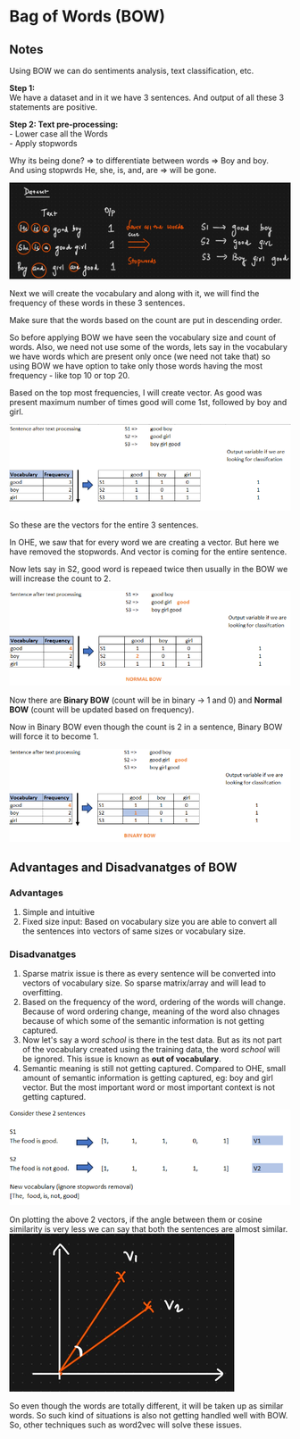 # Bag of Words (BOW)

## Notes

Using BOW we can do sentiments analysis, text classification, etc.  

__Step 1:__  
We have a dataset and in it we have 3 sentences. And output of all these 3 statements are positive.

__Step 2: Text pre-processing:__   
    - Lower case all the Words  
    - Apply stopwords

Why its being done? => to differentiate between words => Boy and boy.   
And using stopwrds He, she, is, and, are => will be gone.

![](images/22.png)

Next we will create the vocabulary and along with it, we will find the frequency of these words in these 3 sentences.

Make sure that the words based on the count are put in descending order. 

So before applying BOW we have seen the vocabulary size and count of words. Also, we need not use some of the words, lets say
in the vocabulary we have words which are present only once (we need not take that) so using BOW we have option to take only those words 
having the most frequency - like top 10 or top 20.

Based on the top most frequencies, I will create vector. As good was present maximum number of times good will come 1st, followed by boy and girl. 

![](images/23.png)

So these are the vectors for the entire 3 sentences.

In OHE, we saw that for every word we are creating a vector. But here we have removed the stopwords. And vector is coming for the entire
sentence.  

Now lets say in S2, good word is repeaed twice then usually in the BOW we will increase the count to 2.

![](images/24.png)

Now there are __Binary BOW__ (count will be in binary -> 1 and 0) and __Normal BOW__ (count will be updated based on frequency).

Now in Binary BOW even though the count is 2 in a sentence, Binary BOW will force it to become 1.

![](images/25.png)

## Advantages and Disadvanatges of BOW

### Advantages

1. Simple and intuitive
2. Fixed size input: Based on vocabulary size you are able to convert all the sentences into vectors of same sizes or vocabulary size.

### Disadvanatges

1. Sparse matrix issue is there as every sentence will be converted into vectors of vocabulary size. So sparse matrix/array and will lead to overfitting.
2. Based on the frequency of the word, ordering of the words will change. Because of word ordering change, meaning of the word also chnages because of which some of the semantic information is not getting captured. 
3. Now let's say a word _school_ is there in the test data. But as its not part of the vocabulary created using the training data, the word _school_ will be ignored. This issue is known as __out of vocabulary__.
4. Semantic meaning is still not getting captured. Compared to OHE, small amount of semantic information is getting captured, eg: boy and girl vector. But the most important word or most important context is not getting captured.

![](images/26.png)

On plotting the above 2 vectors, if the angle between them or cosine similarity is very less we can say that both the sentences are almost similar.
![](images/27.png)

So even though the words are totally different, it will be taken up as similar words. So such kind of situations is also not getting handled well with BOW.
So, other techniques such as word2vec will solve these issues.

